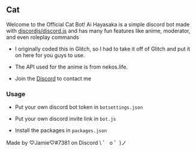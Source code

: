 ## Cat

Welcome to the Official Cat Bot!
Ai Hayasaka is a simple discord bot made with [discordjs/discord.js](https://github.com/discordjs/discord.js) and has many fun features like anime, moderator, and even roleplay commands

- I originally coded this in Glitch, so I had to take it off of Glitch and put it on here for you guys to use.

- The API used for the anime is from nekos.life.

- Join the [Discord](https://discord.gg/VgqsyBE) to contact me


### Usage

- Put your own discord bot token in `botsettings.json`

- Put your own discord invite link in `bot.js`

- Install the packages in `packages.json`

Made by ♡Jamie♡#7381 on Discord
\ ゜ o ゜)ノ
